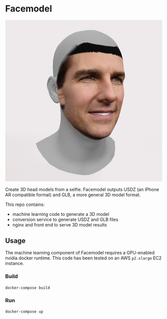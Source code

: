 # Facemodel

![tom cruise](web/tom-cruise-3d.jpg "3D Tom Cruise")

Create 3D head models from a selfie. Facemodel outputs USDZ (an iPhone AR compatible format) and GLB, a more general 3D model format.

This repo contains:
* machine learning code to generate a 3D model
* conversion service to generate USDZ and GLB files
* nginx and front end to serve 3D model results




## Usage

The machine learning component of Facemodel requires a GPU-enabled nvidia docker runtime. This code has been tested on an AWS `p2.xlarge` EC2 instance.

### Build
`docker-compose build`

### Run
`docker-compose up`